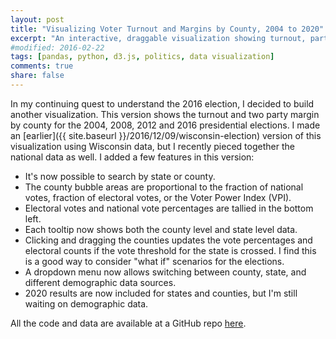 ```yaml
---
layout: post
title: "Visualizing Voter Turnout and Margins by County, 2004 to 2020"
excerpt: "An interactive, draggable visualization showing turnout, party margins and more."
#modified: 2016-02-22
tags: [pandas, python, d3.js, politics, data visualization]
comments: true
share: false
---
```


In my continuing quest to understand the 2016 election, I decided to build another visualization.  This version shows the turnout and two party margin by county for the 2004, 2008, 2012 and 2016 presidential elections.  I made an [earlier]({{ site.baseurl }}/2016/12/09/wisconsin-election) version of this visualization using Wisconsin data, but I recently pieced together the national data as well. I added a few features in this version:

* It's now possible to search by state or county.  
* The county bubble areas are proportional to the fraction of national votes, fraction of electoral votes, or the Voter Power Index (VPI).    
* Electoral votes and national vote percentages are tallied in the bottom left.  
* Each tooltip now shows both the county level and state level data.  
* Clicking and dragging the counties updates the vote percentages and electoral counts if the vote threshold for the state is crossed.  I find this is a good way to consider "what if" scenarios for the elections.
* A dropdown menu now allows switching between county, state, and different demographic data sources.
* 2020 results are now included for states and counties, but I'm still waiting on demographic data.


All the code and data are available at a GitHub repo [here](https://github.com/psthomas/election-vis).   


<!--https://stackoverflow.com/questions/5867985-->
<div class="outer">
<div class="inner">
<!--src="{{ site.baseurl }}/vis/national-election.html"-->
<iframe id="vis" style="width: 98vw; height: 100vh; border: none; position: relative; right:-50%; scrolling:no;"></iframe>
</div>
</div>

<script src="https://d3js.org/d3.v4.js"></script>
<script> d3.request("https://raw.githubusercontent.com/psthomas/election-vis/master/scatter.html").get(function(a) { document.getElementById("vis").srcdoc = a.response; }); </script>

## A Few Notes

It's pretty interesting to click through the years and see the turnout and margin changes for each county.  Here are a few things that I noticed when building the visualization:

* The drop in turnout happened in 2012; 2016 was largely about a left-right sorting of counties by size (although crucial counties like Milwaukee still saw a drop in turnout).  
* The left-right sorting is especially apparent in Midwestern swing states that gave the election to Trump.  Try searching for WI, PA, MI, IA, MN and clicking through the years to see this sorting in action.     
* The value of an additional voter is much higher in some states than others in most elections (except 2012).  To see this, weight the circles by the Voter Power Index (VPI) and click through the years.  New Hampshire, Pennsylvania, Wisconsin and Michigan dominate the voting power calculation for 2016.  Clinton would have won the 2016 election if turnout was a few points higher in just three counties: Milwaukee County WI, Wayne County MI, and Philadelphia County PA.    
* A good approach to flipping an election is to weight the circles by VPI, then click and drag the largest circles to increase the turnout or margin.

## Assumptions

* I assume increases in turnout are apportioned based on the fraction of each county that voted for each party initially.  This probably underestimates the impact of increased turnout for Democrats because the electorate often leans left as turnout increases.  
* Changes in margin are zero sum. Any increase in the Democrat’s vote total comes from Republican voters switching sides, not from third party candidates.


## Calculations

**Voter Power Index**:  This index is an estimate of the value of additional voters in each state based on [given] the candidate margin of victory.  Groups like [538](link) predict how likely a state is to switch between the candidates in order to calculate the VPI, but this takes a simpler approach as outlined at [DailyKos](http://www.dailykos.com/story/2016/12/19/1612252/-Voter-Power-Index-Just-How-Much-Does-the-Electoral-College-Distort-the-Value-of-Your-Vote).  This equation calculates the VPI and apportions it to each county based on the fraction of the state's votes:

* `VPI = (county_number/state_number) * (state_electoral_votes/(Math.abs(num_state_dem-num_state_rep)))`

**Electoral Weighting**:  This weighting splits the electoral college points among the counties based on their fraction of the state vote: 

* `electoral_weighting = (county_number/state_number)*state_electoral_votes`

**Vote Weighting**: This approach sizes the circle area in proportion to the total votes in the county.

**Dragging Circles**: When the user drags a circle, these equations are used to recalculate the county level data.  These updates and others happen in the `dragged()` function in the code:

* `new_county_number = new_turnout*county_voting_age_population`  
* `new_dem_number = (old_dem_fraction + dem_margin_change/2)*new_county_number`  
* `new_rep_number = (old_rep_fraction - dem_margin_change/2)*new_county_number`
  

## Data Issues

I'm fairly confident that the aggregate data are accurate because vote counts and electoral outcomes are similar to those of David Leip's [Election Atlas](http://uselectionatlas.org/).  But even if the aggregates are accurate, it's still possible that there are problems at the individual county level.   

The turnout exceeded 100% in a few counties, which I made note of and filtered out in the [Jupyter notebook](https://github.com/psthomas/election-vis/blob/master/voting_national.ipynb).  This issue is either caused by bad county level vote tallies or bad voting age population data. I'm using a new approach to estimating the citizen voting age population data by running a regression the census bureau data, so this partially resolves the problem.  

It's also important to mention the [distinction](http://www.electproject.org/home/voter-turnout/faq/denominator) between Citizen Voting Age Population (VAP) and Voting Eligible Population (VEP).  VEP estimates remove felons (depending on state law), and other groups that are ineligible to vote.  This means that using the VAP data could underestimate turnout in counties with e.g. high felony convictions.  The Sentencing Project [estimates](http://www.pewtrusts.org/en/research-and-analysis/blogs/stateline/2016/10/10/more-than-six-million-felons-cant-vote-in-2016) that 6 million felons were ineligible to vote in 2016, so the effect on estimated turnout could be substantial.  Unfortunately, VEP data isn't available at the county level so I used VAP data instead.  This might be preferable in some ways though because it highlights a problem -- close to 2.5 percent of the US Population isn't being represented by their government.  

Adding in the demographic data led to a new set of problems. I used a combination of the Census Bureau's Current Population Survey [4] for the `Turnout` and `Fraction of the Electorate` values (courtesy of the Elections Project [5]), and the American National Election Studies for the `Democratic Margin` values [6]. Extrapolating from demographic survey data to national vote counts doesn't lead to good estimates, so think of the difference between the estimated percentages and actual percentages from the county data as a measure of the error. This is a well known problem [7] and is a result of uncertainty in the surveys. I also had to interpolate some values to get the categories to line up across datasets, so I make note of that when it's done in the Jupyter notebook.
   
My goal is to improve the accuracy and number of years covered over time, so suggestions and pull requests are welcome. 

## Sources

[1] MIT Election Labs, 2000-2016 County level presidential results: [https://dataverse.harvard.edu/dataset.xhtml?persistentId=doi:10.7910/DVN/VOQCHQ](https://dataverse.harvard.edu/dataset.xhtml?persistentId=doi:10.7910/DVN/VOQCHQ)

[2] Census Bureau County Voting Age Population data: [https://www.census.gov/rdo/data/voting_age_population_by_citizenship_and_race_cvap.html](https://www.census.gov/rdo/data/voting_age_population_by_citizenship_and_race_cvap.html)

[3] Voting and Registration Tables. US Census Bureau. [https://www.census.gov/topics/public-sector/voting/data/tables.All.html](https://www.census.gov/topics/public-sector/voting/data/tables.All.html)

[4] United States Election Project, demographic turnout data. [http://www.electproject.org/home/voter-turnout/demographics](http://www.electproject.org/home/voter-turnout/demographics)

[5] American National Election Studies, demographic margins data. [http://www.electionstudies.org/studypages/download/datacenter_all_NoData.html](http://www.electionstudies.org/studypages/download/datacenter_all_NoData.html)

[6] Voter Trends in 2016. Center for American Progress. [https://www.americanprogress.org/issues/democracy/reports/2017/11/01/441926/voter-trends-in-2016/](https://www.americanprogress.org/issues/democracy/reports/2017/11/01/441926/voter-trends-in-2016/)
